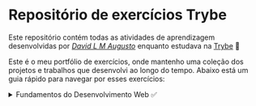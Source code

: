 # Repositório de exercícios Trybe

Este repositório contém todas as atividades de aprendizagem desenvolvidas por _[David L M Augusto](www.linkedin.com/in/david-lm-augusto)_ enquanto estudava na [Trybe](https://www.betrybe.com/) 🚀

 Este é o meu portfólio de exercícios, onde mantenho uma coleção dos projetos e trabalhos que desenvolvi ao longo do tempo. Abaixo está um guia rápido para navegar por esses exercícios:

<details>
<summary>Fundamentos do Desenvolvimento Web ✅</summary>

<details>
<summary>Seção 1: Unix, Shell & Git</summary>

- [✅] 1-1: _[Unix & Shell](fundamentos/1.0%20%20Unix,%20Shell%20e%20Git/1.1%20Unix%20&%20Shell)_
- [✅] 1-2: _Git - Oque é e para que serve_
- [✅] 1-3: _Entendendo os comandos_

</details>

<details>
<summary>Seção 2: HTML & CSS</summary>

- [✅] 2.1: _HTML & CSS - Estrutúras de página_
- [✅] 2.2: _HTML & CSS - Primeiros passos em CSS_
- [✅] 2.3: _HTML & CSS - Seletores e posicionamento_
- [✅] 2.4: _HTML Semântico_
- [✅] 2.5: _Projeto - Lessons Learned_

</details>

<details>
<summary>Seção 3: Introdução a JavaScript</summary>

- [✅] 3.1: _Primeiros passos no JavaScript_
- [✅] 3.2: _Array e estrutura de repetição_
- [✅] 3.3: _Funções_
- [✅] 3.4: _Objetos_
- [✅] 3.5: _JSON e dia de Prática_
- [✅] 3.6: _Projeto - Supermercado Pirilampo_

</details>

<details>
<summary>Seção 4: JavaScript - DOM, Eventos e Web Storage</summary>

- [✅] 4.1: _JavaScript - DOM e Seletores_
- [✅] 4.2: _JavaScript - Trabalhando com elementos_
- [✅] 4.3: _JavaScript - Eventos_
- [✅] 4.4: _JavaScript - Web Storage_
- [✅] 4.5: _Projeto - Arte com Pixels_
- [✅] 4.6: _Projeto Bônus_

</details>

<details>
<summary>Seção 5: HTML & CSS: Forms, Flexbox e Responsivo</summary>

- [✅] 5.1: _Forms_
- [✅] 5.2: _Bibliotecas JavaScript e Frameworks CSS_
- [✅] 5.3: _CSS Flexbox - Parte 1_
- [✅] 5.4: _CSS Flexbox - Parte 2_
- [✅] 5.5: _Responsividade_
- [✅] 5.6: _Projeto - TrybeWarts_

</details>

<details>
<summary>Seção 6: Introdução à JavaScript ES6 e Testes Unitários</summary>

- [✅] 6.1: _Fluxo de exceções_
- [✅] 6.2: _Primeiros passos em Jest_
- [✅] 6.3: _Matchers e cobertura de código_
- [✅] 6.4: _Projeto - JavaScript Testes Unitários_

</details>

<details>
<summary>Seção 7: Métodos de Array</summary>

- [✅] 7.1: _Métodos de Array - map_
- [✅] 7.2: _Métodos de Array - filter e sort_
- [✅] 7.3: _Métodos de Array - find e forEach_
- [✅] 7.4: _Métodos de Array - reduce_
- [✅] 7.5: _Live Coding_
- [✅] 7.6: _Projeto - Zoo Functions_

</details>

</details>
